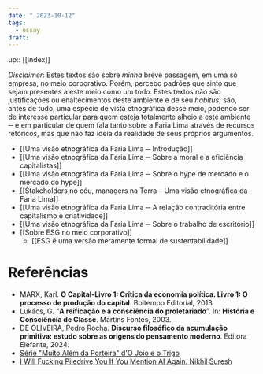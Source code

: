 ```yaml
---
date: " 2023-10-12"
tags:
  - essay
draft:
---
```


up:: [[index]]

*Disclaimer*: Estes textos são sobre *minha* breve passagem, em uma só empresa, no meio corporativo. Porém, percebo padrões que sinto que sejam presentes a este meio como um todo. Estes textos não são justificações ou enaltecimentos deste ambiente e de seu *habitus*; são, antes de tudo, uma espécie de vista etnográfica desse meio, podendo ser de interesse particular para quem esteja totalmente alheio a este ambiente ─ e em particular de quem fala tanto sobre a Faria Lima através de recursos retóricos, mas que não faz ideia da realidade de seus próprios argumentos.

- [[Uma visão etnográfica da Faria Lima ─ Introdução]]
- [[Uma visão etnográfica da Faria Lima ─ Sobre a moral e a eficiência capitalistas]]
- [[Uma visão etnográfica da Faria Lima ─ Sobre o hype de mercado e o mercado do hype]]
- [[Stakeholders no céu, managers na Terra – Uma visão etnográfica da Faria Lima]]
- [[Uma visão etnográfica da Faria Lima ─ A relação contraditória entre capitalismo e criatividade]]
- [[Uma visão etnográfica da Faria Lima ─ Sobre o trabalho de escritório]]
- [[Sobre ESG no meio corporativo]]
	- [[ESG é uma versão meramente formal de sustentabilidade]]

# Referências
- MARX, Karl. **O Capital-Livro 1: Crítica da economia política. Livro 1: O processo de produção do capital**. Boitempo Editorial, 2013.
- Lukács, G. “**A reificação e a consciência do proletariado**”. In: **História e Consciência de Classe**. Martins Fontes, 2003.
- DE OLIVEIRA, Pedro Rocha. **Discurso filosófico da acumulação primitiva: estudo sobre as origens do pensamento moderno**. Editora Elefante, 2024.
- [Série "Muito Além da Porteira" d'O Joio e o Trigo](https://ojoioeotrigo.com.br/2021/11/muito-alem-da-porteira/)
- [I Will Fucking Piledrive You If You Mention AI Again. Nikhil Suresh](https://ludic.mataroa.blog/blog/i-will-fucking-piledrive-you-if-you-mention-ai-again/)